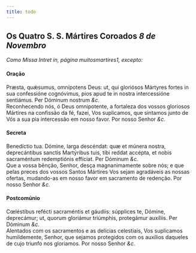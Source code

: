 ```yaml
---
title: todo
---
```

<h2 class="text-center">
  Os Quatro S. S. Mártires Coroados <em>8 de Novembro</em>
</h2>

<em>Como Missa Intret in, página muitosmartires1, excepto:</em>

<h4 class="text-center">Oração</h4>
<div class="container-fluid">
  <div class="row">
    <div class="dropcap text-justify">
      Præsta, quǽsumus, omnípotens Deus: ut, qui gloriósos Mártyres fortes in
      sua confessióne cognóvimus, pios apud te in nostra intercessióne
      sentiámus. Per Dóminum nostrum <em>&c.</em>
    </div>
    <div class="dropcap text-justify">
      Reconhecendo nós, ó Deus omnipotente, a fortaleza dos vossos gloriosos
      Mártires na confissão da fé, fazei, Vos suplicamos, que sintamos junto de
      Vós a sua pia intercessão em nosso favor. Por nosso Senhor <em>&c.</em>
    </div>
  </div>
</div>

<h4 class="text-center">Secreta</h4>
<div class="container-fluid">
  <div class="row">
    <div class="dropcap text-justify">
      Benedíctio tua. Dómine, larga descéndat: quæ et múnera nostra,
      deprecántibus sanctis Martýribus tuis, tibi reddat accépta, et nobis
      sacraméntum redemptiónis effíciat. Per Dóminum <em>&c.</em>
    </div>
    <div class="dropcap text-justify">
      Que a vossa bênção, Senhor, desça magnanimamente sobre nós; e que pelas
      preces dos vossos Santos Mártires Vos sejam agradáveis as nossas ofertas,
      mudando-as em nosso favor em sacramento de redenção. Por nosso Senhor
      <em>&c.</em>
    </div>
  </div>
</div>

<h4 class="text-center">Postcomúnio</h4>
<div class="container-fluid">
  <div class="row">
    <div class="dropcap text-justify">
      Cœléstibus refécti sacraméntis et gáudiis: súpplices te, Dómine,
      deprecámur; ut, quorum gloriámur triúmphis, protegámur auxíliis. Per
      Dóminum <em>&c.</em>
    </div>
    <div class="dropcap text-justify">
      Alentados com os sacramentos e as delícias celestiais, Vos suplicamos
      humildemente, Senhor, que sejamos protegidos com os auxílios daqueles de
      cujo triunfo nos gloriamos. Por nosso Senhor <em>&c.</em>
    </div>
  </div>
</div>
